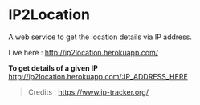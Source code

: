 # IP2Location

A web service to get the location details via IP address.

Live here : http://ip2location.herokuapp.com/

**To get details of a given IP**
http://ip2location.herokuapp.com/:IP_ADDRESS_HERE

> Credits : https://www.ip-tracker.org/
